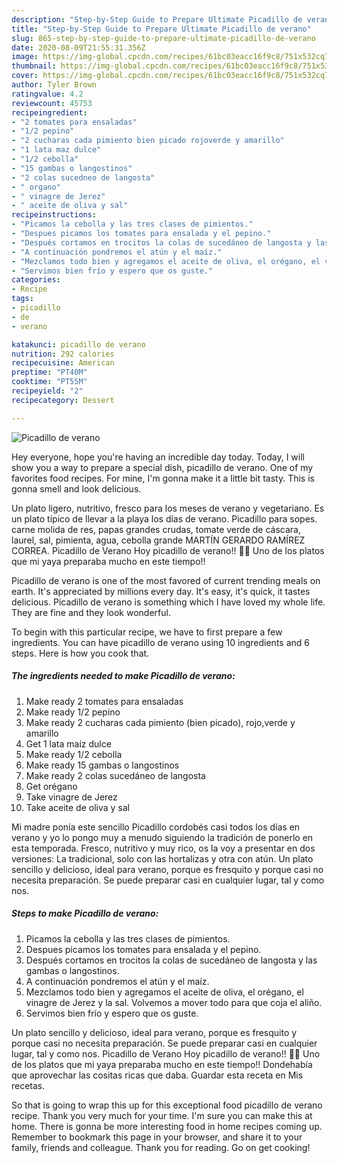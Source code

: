 ```yaml
---
description: "Step-by-Step Guide to Prepare Ultimate Picadillo de verano"
title: "Step-by-Step Guide to Prepare Ultimate Picadillo de verano"
slug: 865-step-by-step-guide-to-prepare-ultimate-picadillo-de-verano
date: 2020-08-09T21:55:31.356Z
image: https://img-global.cpcdn.com/recipes/61bc03eacc16f9c8/751x532cq70/picadillo-de-verano-foto-principal.jpg
thumbnail: https://img-global.cpcdn.com/recipes/61bc03eacc16f9c8/751x532cq70/picadillo-de-verano-foto-principal.jpg
cover: https://img-global.cpcdn.com/recipes/61bc03eacc16f9c8/751x532cq70/picadillo-de-verano-foto-principal.jpg
author: Tyler Brown
ratingvalue: 4.2
reviewcount: 45753
recipeingredient:
- "2 tomates para ensaladas"
- "1/2 pepino"
- "2 cucharas cada pimiento bien picado rojoverde y amarillo"
- "1 lata maz dulce"
- "1/2 cebolla"
- "15 gambas o langostinos"
- "2 colas sucedneo de langosta"
- " organo"
- " vinagre de Jerez"
- " aceite de oliva y sal"
recipeinstructions:
- "Picamos la cebolla y las tres clases de pimientos."
- "Despues picamos los tomates para ensalada y el pepino."
- "Después cortamos en trocitos la colas de sucedáneo de langosta y las gambas o langostinos."
- "A continuación pondremos el atún y el maíz."
- "Mezclamos todo bien y agregamos el aceite de oliva, el orégano, el vinagre de Jerez y la sal. Volvemos a mover todo para que coja el aliño."
- "Servimos bien frío y espero que os guste."
categories:
- Recipe
tags:
- picadillo
- de
- verano

katakunci: picadillo de verano 
nutrition: 292 calories
recipecuisine: American
preptime: "PT40M"
cooktime: "PT55M"
recipeyield: "2"
recipecategory: Dessert

---
```



![Picadillo de verano](https://img-global.cpcdn.com/recipes/61bc03eacc16f9c8/751x532cq70/picadillo-de-verano-foto-principal.jpg)

Hey everyone, hope you're having an incredible day today. Today, I will show you a way to prepare a special dish, picadillo de verano. One of my favorites food recipes. For mine, I'm gonna make it a little bit tasty. This is gonna smell and look delicious.

Un plato ligero, nutritivo, fresco para los meses de verano y vegetariano. Es un plato típico de llevar a la playa los días de verano. Picadillo para sopes. carne molida de res, papas grandes crudas, tomate verde de cáscara, laurel, sal, pimienta, agua, cebolla grande MARTÍN GERARDO RAMÍREZ CORREA. Picadillo de Verano Hoy picadillo de verano!! 🌴💦 Uno de los platos que mi yaya preparaba mucho en este tiempo!!

Picadillo de verano is one of the most favored of current trending meals on earth. It's appreciated by millions every day. It's easy, it's quick, it tastes delicious. Picadillo de verano is something which I have loved my whole life. They are fine and they look wonderful.


To begin with this particular recipe, we have to first prepare a few ingredients. You can have picadillo de verano using 10 ingredients and 6 steps. Here is how you cook that.

<!--inarticleads1-->

##### The ingredients needed to make Picadillo de verano:

1. Make ready 2 tomates para ensaladas
1. Make ready 1/2 pepino
1. Make ready 2 cucharas cada pimiento (bien picado), rojo,verde y amarillo
1. Get 1 lata maíz dulce
1. Make ready 1/2 cebolla
1. Make ready 15 gambas o langostinos
1. Make ready 2 colas sucedáneo de langosta
1. Get  orégano
1. Take  vinagre de Jerez
1. Take  aceite de oliva y sal


Mi madre ponía este sencillo Picadillo cordobés casi todos los días en verano y yo lo pongo muy a menudo siguiendo la tradición de ponerlo en esta temporada. Fresco, nutritivo y muy rico, os la voy a presentar en dos versiones: La tradicional, solo con las hortalizas y otra con atún. Un plato sencillo y delicioso, ideal para verano, porque es fresquito y porque casi no necesita preparación. Se puede preparar casi en cualquier lugar, tal y como nos. 

<!--inarticleads2-->

##### Steps to make Picadillo de verano:

1. Picamos la cebolla y las tres clases de pimientos.
1. Despues picamos los tomates para ensalada y el pepino.
1. Después cortamos en trocitos la colas de sucedáneo de langosta y las gambas o langostinos.
1. A continuación pondremos el atún y el maíz.
1. Mezclamos todo bien y agregamos el aceite de oliva, el orégano, el vinagre de Jerez y la sal. Volvemos a mover todo para que coja el aliño.
1. Servimos bien frío y espero que os guste.


Un plato sencillo y delicioso, ideal para verano, porque es fresquito y porque casi no necesita preparación. Se puede preparar casi en cualquier lugar, tal y como nos. Picadillo de Verano Hoy picadillo de verano!! 🌴💦 Uno de los platos que mi yaya preparaba mucho en este tiempo!! Dondehabía que aprovechar las cositas ricas que daba. Guardar esta receta en Mis recetas. 

So that is going to wrap this up for this exceptional food picadillo de verano recipe. Thank you very much for your time. I'm sure you can make this at home. There is gonna be more interesting food in home recipes coming up. Remember to bookmark this page in your browser, and share it to your family, friends and colleague. Thank you for reading. Go on get cooking!
